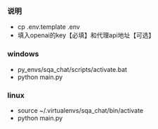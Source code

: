 ### 说明

- cp .env.template .env
- 填入openai的key【必填】和代理api地址【可选】


### windows
- py_envs/sqa_chat/scripts/activate.bat
- python main.py

### linux
- source ~/.virtualenvs/sqa_chat/bin/activate
- python main.py